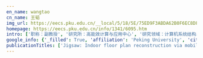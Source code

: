 ```yaml
---
en_name: wangtao
cn_name: 王韬
img_url: https://eecs.pku.edu.cn/__local/5/18/5E/75ED9F3ABDA62B0F6EC8DF364F5_6B25996E_5129.jpg?e=.jpg
homepage: https://eecs.pku.edu.cn/info/1341/6095.htm
intro: ['职称：副教授', '研究所：高能效计算与应用中心', '研究领域：计算机系统结构、无线网络底层体系结构、情感智能机器人 ', '办公电话：86-10-62767874', '电子邮件：wangtao@pku.edu.cn', '个人主页：http://ceca.pku.edu.cn/wangtao ']
google_info: {'_filled': True, 'affiliation': 'Peking University', 'citedby': 1170, 'citedby5y': 1074, 'cites_per_year': {2003: 4, 2004: 2, 2005: 14, 2006: 4, 2007: 3, 2008: 3, 2009: 3, 2010: 3, 2011: 3, 2012: 7, 2013: 14, 2014: 34, 2015: 92, 2016: 147, 2017: 256, 2018: 317, 2019: 231, 2020: 30}}
publicationTitles: ['Jigsaw: Indoor floor plan reconstruction via mobile crowdsensing', 'Coordinated static and dynamic cache bypassing for GPUs', 'Half-DRAM: a High-bandwidth and Low-power DRAM Architecture from the Rethinking of Fine-grained Activation', 'Mobileinsight: Extracting and analyzing cellular network information on smartphones', 'Enabling coordinated register allocation and thread-level parallelism optimization for GPUs', 'On heterogeneous neighbor discovery in wireless sensor networks', 'An efficient and flexible host-fpga pcie communication library', 'Towards ubiquitous indoor localization service leveraging environmental physical features', 'Sextant: Towards Ubiquitous Indoor Localization Service by Photo-taking of the Environment', 'Hi-fi playback: Tolerating position errors in shift operations of racetrack memory', 'Multi-Story Indoor Floor Plan Reconstruction via Mobile Crowdsensing', 'Game theoretic approaches for wireless proactive caching', 'Memory partitioning and scheduling co-optimization in behavioral synthesis', 'Caching as a Service: Small-cell Caching Mechanism Design for Service Providers', 'Fork path: improving efficiency of ORAM by removing redundant memory accesses', 'Accounting for roaming users on mobile data access: Issues and root causes', 'Roadside unit caching: Auction-based storage allocation for multiple content providers', 'Designing scratchpad memory architecture with emerging stt-ram memory technologies', 'UAV Offloading: Spectrum Trading Contract Design for UAV Assisted Cellular Networks', 'The Tick programmable low-latency SDR system', 'Throughput optimization for streaming applications on CPU-FPGA heterogeneous systems', 'A phone-based e-health system for osas and its energy issue', 'SBAC: a statistics based cache bypassing method for asymmetric-access caches', 'An Energy Efficiency Perspective on Rate Adaptation for 802.11 n NIC', 'Performance characterization and acceleration of Optical Character Recognition on handheld platforms', 'GRT: a Reconfigurable SDR Platform with High Performance and Usability', 'Lilytask programming model and its implementations on SMP & cluster.', 'LilyTask: A task-oriented parallel computation model', '走进多核时代', 'Static task distribute algorithm based on task relation in LilyTask.', 'Green computing wanted: electricity consumptions in the IT industry and by household computers in five major Chinese cities', 'Statistical Cache Bypassing for Non-Volatile Memory', 'Small-cell caching mechanism for multi-service providers', 'Smartphone Indoor Localization by Photo-taking of the Environment', 'GRT-duplex: A Novel SDR Platform for Full-Duplex WiFi', 'EPEE: an efficient PCIe communication library with easy-host-integration property for FPGA accelerators', 'SMPCluster: 如何开发两级并行', 'Poster: Roadside Unit Caching Mechanism for Multi-Service Providers', 'LilyTask 任务并行环境中基于任务关系的初始任务分配算法', 'A high-performance and high-programmability reconfigurable wireless development platform', 'Detecting the greedy spectrum occupancy threat in cognitive radio networks', 'Hardware/software co-simulation for last level cache exploration', 'SMP cluster: How to exploit two-level parallelisms', 'On heterogeneous duty cycles for neighbor discovery in wireless sensor networks', 'CRAT: Enabling Coordinated Register Allocation and Thread-Level Parallelism Optimization for GPUs', 'A Flexible Frame-Oriented Host-FPGA Communication Framework for Software Defined Wireless Network', 'VSMC MIMO: A spectral efficient scheme for cooperative relay in cognitive radio networks', 'The design and implementation of lilytask in shared memory', 'EPEE 3.0: A Unified Host-FPGA Communication Library Framework for SDR Platforms.', 'GRT 2.0: An FPGA-based SDR Platform for Cognitive Radio Networks', '基于 GRT 平台的全双工 WiFi 设计与实现', 'GRT: 高性能可定制无线网络底层软硬件开放平台', 'A Hierarchical Architectural Framework for Reconfigurable Logic Computing', '一种高能效的 OSAS 手机监护系统', 'Pattern-unit based regular expression matching with reconfigurable function unit', 'LilyTask parallel language 3.5-approach towards task parallel programming in heterogeneous SMP-clusters', '任务并行程序设计模型 LilyTask 在分布存储环境下的设计与实现', 'Design and Implementation of the Parallel Programming Model LilyTask Under the Distributed Memory Environment', 'LilyTask 任务并行程序设计框架与范例']
---
```

